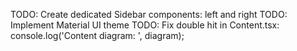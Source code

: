 TODO: Create dedicated Sidebar components: left and right
TODO: Implement Material UI theme
TODO: Fix double hit in Content.tsx: console.log('Content diagram: ', diagram);

